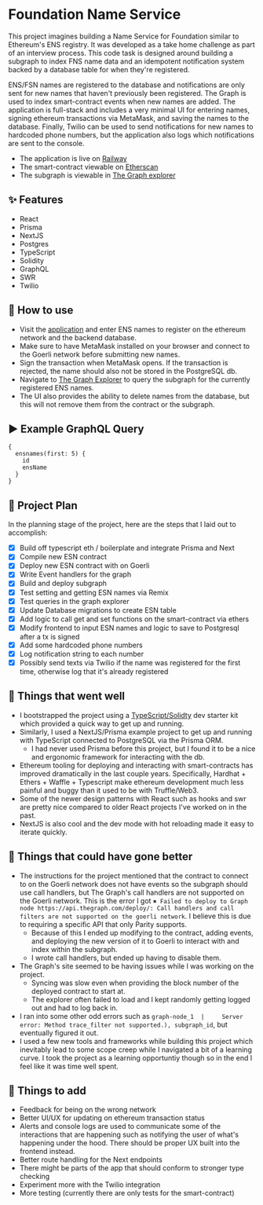 # Foundation Name Service

This project imagines building a Name Service for Foundation similar to Ethereum's ENS registry. It was developed as a take home challenge as part of an interview process. This code task is designed around building a subgraph to index FNS name data and an idempotent notification system backed by a database table for when they're registered.

ENS/FSN names are registered to the database and notifications are only sent for new names that haven't previously been registered. The Graph is used to index smart-contract events when new names are added. The application is full-stack and includes a very minimal UI for entering names, signing ethereum transactions via MetaMask, and saving the names to the database. Finally, Twilio can be used to send notifications for new names to hardcoded phone numbers, but the application also logs which notifications are sent to the console.

- The application is live on [Railway](https://fsn-production.up.railway.app/)
- The smart-contract viewable on [Etherscan](https://goerli.etherscan.io/address/0x468cE82433c6739d6A36a58F771824C33A656edA)
- The subgraph is viewable in [The Graph explorer](https://thegraph.com/explorer/subgraph/alexanderattar/fsn)

## ✨ Features

- React
- Prisma
- NextJS
- Postgres
- TypeScript
- Solidity
- GraphQL
- SWR
- Twilio

## 🚀 How to use

- Visit the [application](https://34d973c096fd.up.railway.app/) and enter ENS names to register on the ethereum network and the backend database.
- Make sure to have MetaMask installed on your browser and connect to the Goerli network before submitting new names.
- Sign the transaction when MetaMask opens. If the transaction is rejected, the name should also not be stored in the PostgreSQL db.
- Navigate to [The Graph Explorer](https://thegraph.com/explorer/subgraph/alexanderattar/fsn) to query the subgraph for the currently registered ENS names.
- The UI also provides the ability to delete names from the database, but this will not remove them from the contract or the subgraph.

## ▶️ Example GraphQL Query

```
{
  ensnames(first: 5) {
    id
    ensName
  }
}
```

## 📝 Project Plan

In the planning stage of the project, here are the steps that I laid out to accomplish:

- [x] Build off typescript eth / boilerplate and integrate Prisma and Next 
- [x] Compile new ESN contract
- [x] Deploy new ESN contract with on Goerli
- [x] Write Event handlers for the graph
- [x] Build and deploy subgraph
- [x] Test setting and getting ESN names via Remix
- [x] Test queries in the graph explorer
- [x] Update Database migrations to create ESN table
- [x] Add logic to call get and set functions on the smart-contract via ethers
- [x] Modify frontend to input ESN names and logic to save to Postgresql after a tx is signed
- [x] Add some hardcoded phone numbers
- [x] Log notification string to each number
- [x] Possibly send texts via Twilio if the name was registered for the first time, otherwise log that it's already registered

## 🤙 Things that went well

- I bootstrapped the project using a [TypeScript/Solidty](https://github.com/alexanderattar/typescript-solidity-dev-starter-kit) dev starter kit which provided a quick way to get up and running.
- Similarly, I used a NextJS/Prisma example project to get up and running with TypeScript connected to PostgreSQL via the Prisma ORM.
    - I had never used Prisma before this project, but I found it to be a nice and ergonomic framework for interacting with the db.
- Ethereum tooling for deploying and interacting with smart-contracts has improved dramatically in the last couple years. Specifically, Hardhat + Ethers + Waffle + Typescript make ethereum development much less painful and buggy than it used to be with Truffle/Web3.
- Some of the newer design patterns with React such as hooks and swr are pretty nice compared to older React projects I've worked on in the past.
- NextJS is also cool and the dev mode with hot reloading made it easy to iterate quickly.

## 🤨 Things that could have gone better

- The instructions for the project mentioned that the contract to connect to on the Goerli network does not have events so the subgraph should use call handlers, but The Graph's call handlers are not supported on the Goerli network. This is the error I got `✖ Failed to deploy to Graph node https://api.thegraph.com/deploy/: Call handlers and call filters are not supported on the goerli network`. I believe this is due to requiring a specific API that only Parity supports.
    - Because of this I ended up modifying to the contract, adding events, and deploying the new version of it to Goerli to interact with and index within the subgraph.
    - I wrote call handlers, but ended up having to disable them.
- The Graph's site seemed to be having issues while I was working on the project.
    - Syncing was slow even when providing the block number of the deployed contract to start at.
    - The explorer often failed to load and I kept randomly getting logged out and had to log back in.
- I ran into some other odd errors such as `graph-node_1  |     Server error: Method trace_filter not supported.), subgraph_id`, but eventually figured it out.
- I used a few new tools and frameworks while building this project which inevitably lead to some scope creep while I navigated a bit of a learning curve. I took the project as a learning opportuntiy though so in the end I feel like it was time well spent.

## 💭 Things to add

- Feedback for being on the wrong network
- Better UI/UX for updating on ethereum transaction status
- Alerts and console logs are used to communicate some of the interactions that are happening such as notifying the user of what's happening under the hood. There should be proper UX built into the frontend instead.
- Better route handling for the Next endpoints
- There might be parts of the app that should conform to stronger type checking
- Experiment more with the Twilio integration
- More testing (currently there are only tests for the smart-contract)


